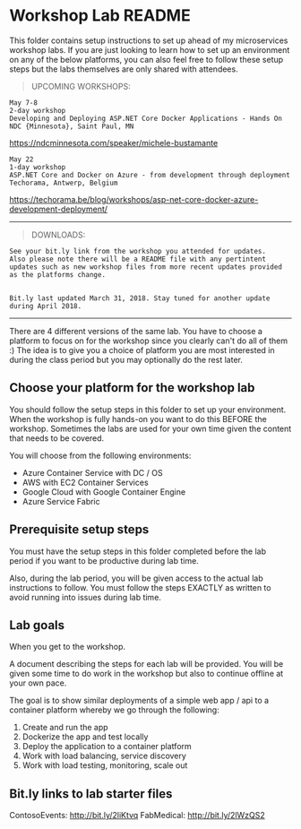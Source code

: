 # Workshop Lab README
This folder contains setup instructions to set up ahead of my microservices workshop labs.
If you are just looking to learn how to set up an environment on any of the below platforms, you can also feel free to follow these setup steps but the labs themselves are only shared with attendees.

> UPCOMING WORKSHOPS: 

```text
May 7-8
2-day workshop
Developing and Deploying ASP.NET Core Docker Applications - Hands On
NDC {Minnesota}, Saint Paul, MN
```
https://ndcminnesota.com/speaker/michele-bustamante

```text
May 22
1-day workshop
ASP.NET Core and Docker on Azure - from development through deployment
Techorama, Antwerp, Belgium
```
https://techorama.be/blog/workshops/asp-net-core-docker-azure-development-deployment/

-----

> DOWNLOADS: 

```text
See your bit.ly link from the workshop you attended for updates. 
Also please note there will be a README file with any pertintent
updates such as new workshop files from more recent updates provided as the platforms change. 


Bit.ly last updated March 31, 2018. Stay tuned for another update during April 2018.
```

-----

There are 4 different versions of the same lab. You have to choose a platform to focus on for the workshop since you clearly can't do all of them :) 
The idea is to give you a choice of platform you are most interested in during the class period but you may optionally do the rest later.

## Choose your platform for the workshop lab
You should follow the setup steps in this folder to set up your environment. When the workshop is fully hands-on you want to do this BEFORE the workshop. Sometimes the labs are used for your own time given the content that needs to be covered.

You will choose from the following environments:
* Azure Container Service with DC / OS
* AWS with EC2 Container Services
* Google Cloud with Google Container Engine 
* Azure Service Fabric

## Prerequisite setup steps
You must have the setup steps in this folder completed before the lab period if you want to be productive during lab time.

Also, during the lab period, you will be given access to the actual lab instructions to follow.
You must follow the steps EXACTLY as written to avoid running into issues during lab time. 

## Lab goals
When you get to the workshop.

A document describing the steps for each lab will be provided. You will be given some time to do work in the workshop but also to continue offline at your own pace. 

The goal is to show similar deployments of a simple web app / api to a container platform whereby we go through the following:
1. Create and run the app
2. Dockerize the app and test locally
3. Deploy the application to a container platform
4. Work with load balancing, service discovery
5. Work with load testing, monitoring, scale out

## Bit.ly links to lab starter files
ContosoEvents: http://bit.ly/2liKtvq
FabMedical: http://bit.ly/2lWzQS2
